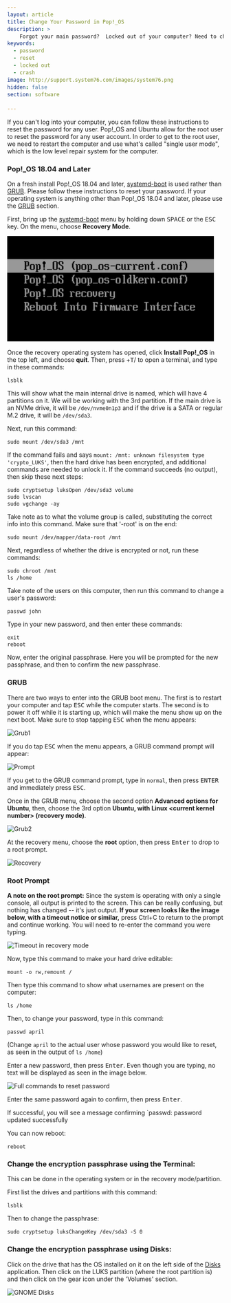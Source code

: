 ```yaml
---
layout: article
title: Change Your Password in Pop!_OS
description: >
    Forgot your main password?  Locked out of your computer? Need to change your encryption passphrase? Follow these instructions to change both!
keywords:
  - password
  - reset
  - locked out
  - crash
image: http://support.system76.com/images/system76.png
hidden: false
section: software

---
```


If you can't log into your computer, you can follow these instructions to reset the password for any user. Pop!_OS and Ubuntu allow for the root user to reset the password for any user account. In order to get to the root user, we need to restart the computer and use what's called "single user mode", which is the low level repair system for the computer.

### Pop!_OS 18.04 and Later

On a fresh install Pop!_OS 18.04 and later, <u>systemd-boot</u> is used rather than <u>GRUB</u>.  Please follow these instructions to reset your password.  If your operating system is anything other than Pop!_OS 18.04 and later, please use the [GRUB](#grub) section.

First, bring up the <u>systemd-boot</u> menu by holding down <kbd>SPACE</kbd> or the <kbd>ESC</kbd> key.  On the menu, choose **Recovery Mode**.

![systemd-boot](/images/password/systemd-boot.png)

Once the recovery operating system has opened, click **Install Pop!_OS** in the top left, and choose **quit**.  Then, press <kbd><span class="fl-pop-key"></span></kbd>+<kbd>T</kbd>/<kbd><i class="fl-ubuntu"></i></kbd> to open a terminal, and type in these commands:

```
lsblk
```

This will show what the main internal drive is named, which will have 4 partitions on it.  We will be working with the 3rd partition.  If the main drive is an NVMe drive, it will be `/dev/nvme0n1p3` and if the drive is a SATA or regular M.2 drive, it will be `/dev/sda3`.

Next, run this command:

```
sudo mount /dev/sda3 /mnt
```

If the command fails and says `mount: /mnt: unknown filesystem type 'crypto_LUKS'`, then the hard drive has been encrypted, and additional commands are needed to unlock it.  If the command succeeds (no output), then skip these next steps:

```
sudo cryptsetup luksOpen /dev/sda3 volume
sudo lvscan
sudo vgchange -ay
```

Take note as to what the volume group is called, substituting the correct info into this command.  Make sure that '-root' is on the end:

```
sudo mount /dev/mapper/data-root /mnt
```

Next, regardless of whether the drive is encrypted or not, run these commands:

```
sudo chroot /mnt
ls /home
```

Take note of the users on this computer, then run this command to change a user's password:

```
passwd john
```

Type in your new password, and then enter these commands:

```
exit
reboot
```

Now, enter the original passphrase. Here you will be prompted for the new passphrase, and then to confirm the new passphrase.

### GRUB

There are two ways to enter into the GRUB boot menu. The first is to restart your computer and tap <kbd>ESC</kbd> while the computer starts. The second is to power it off while it is starting up, which will make the menu show up on the next boot. Make sure to stop tapping <kbd>ESC</kbd> when the menu appears:

![Grub1](/images/password/grub1.png)

If you do tap <kbd>ESC</kbd> when the menu appears, a GRUB command prompt will appear:

![Prompt](/images/password/prompt.png)

If you get to the GRUB command prompt, type in `normal`, then press <kbd>ENTER</kbd> and immediately press <kbd>ESC</kbd>.

Once in the GRUB menu, choose the second option **Advanced options for Ubuntu**, then, choose the 3rd option **Ubuntu, with Linux &lt;current kernel number&gt; (recovery mode)**.

![Grub2](/images/password/grub2.png)

At the recovery menu, choose the **root** option, then press <kbd>Enter</kbd> to drop to a root prompt.

![Recovery](/images/password/recovery.png)

### Root Prompt

**A note on the root prompt:** Since the system is operating with only a single console, all output is printed to the screen. This can be really confusing, but nothing has changed -- it's just output. **If your screen looks like the image below, with a timeout notice or similar,** press Ctrl+C to return to the prompt and continue working. You will need to re-enter the command you were typing.

![Timeout in recovery mode](/images/password/timeout.png)

Now, type this command to make your hard drive editable:

```
mount -o rw,remount /
```

Then type this command to show what usernames are present on the computer:

```
ls /home
```

Then, to change your password, type in this command:

```
passwd april
```

(Change `april` to the actual user whose password you would like to reset, as seen in the output of `ls /home`)

Enter a new password, then press <kbd>Enter</kbd>. Even though you are typing, no text will be displayed as seen in the image below.

![Full commands to reset password](/images/password/example.png)

Enter the same password again to confirm, then press <kbd>Enter</kbd>.

If successful, you will see a message confirming `passwd: password updated successfully

You can now reboot:

```
reboot
```

### Change the encryption passphrase using the Terminal:

This can be done in the operating system or in the recovery mode/partition.

First list the drives and partitions with this command:

```
lsblk
```

Then to change the passphrase:

```
sudo cryptsetup luksChangeKey /dev/sda3 -S 0
```

### Change the encryption passphrase using Disks:

Click on the drive that has the OS installed on it on the left side of the <u>Disks</u> application. Then click on the LUKS partition (where the root partition is) and then click on the gear icon under the 'Volumes' section.

![GNOME Disks](/images/password/disks-change-passphrase.png)
